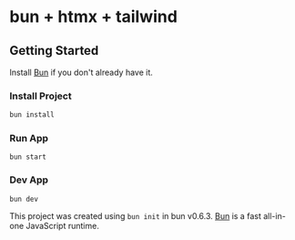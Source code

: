 # bun + htmx + tailwind

## Getting Started 
Install [Bun](https://bun.sh/docs/installation) if you don't already have it.

### Install Project
```bash
bun install
```

### Run App
```
bun start
```

### Dev App
```
bun dev
```

This project was created using `bun init` in bun v0.6.3. [Bun](https://bun.sh) is a fast all-in-one JavaScript runtime.
